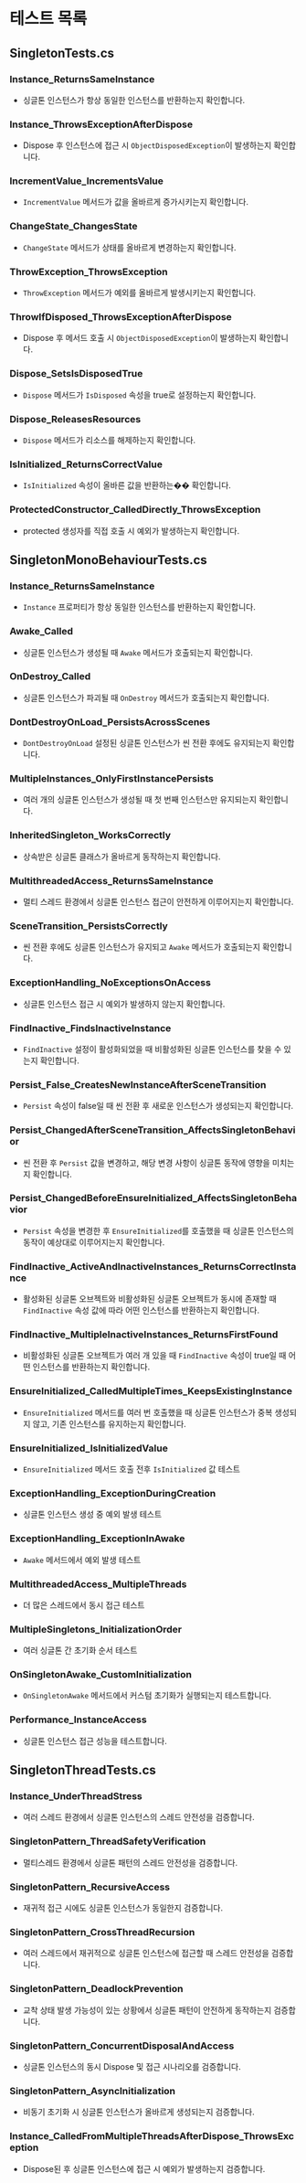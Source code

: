# 테스트 목록

## SingletonTests.cs

### Instance_ReturnsSameInstance

- 싱글톤 인스턴스가 항상 동일한 인스턴스를 반환하는지 확인합니다.

### Instance_ThrowsExceptionAfterDispose

- Dispose 후 인스턴스에 접근 시 `ObjectDisposedException`이 발생하는지 확인합니다.

### IncrementValue_IncrementsValue

- `IncrementValue` 메서드가 값을 올바르게 증가시키는지 확인합니다.

### ChangeState_ChangesState

- `ChangeState` 메서드가 상태를 올바르게 변경하는지 확인합니다.

### ThrowException_ThrowsException

- `ThrowException` 메서드가 예외를 올바르게 발생시키는지 확인합니다.

### ThrowIfDisposed_ThrowsExceptionAfterDispose

- Dispose 후 메서드 호출 시 `ObjectDisposedException`이 발생하는지 확인합니다.

### Dispose_SetsIsDisposedTrue

- `Dispose` 메서드가 `IsDisposed` 속성을 true로 설정하는지 확인합니다.

### Dispose_ReleasesResources

- `Dispose` 메서드가 리소스를 해제하는지 확인합니다.

### IsInitialized_ReturnsCorrectValue

- `IsInitialized` 속성이 올바른 값을 반환하는�� 확인합니다.

### ProtectedConstructor_CalledDirectly_ThrowsException

- protected 생성자를 직접 호출 시 예외가 발생하는지 확인합니다.

## SingletonMonoBehaviourTests.cs

### Instance_ReturnsSameInstance

- `Instance` 프로퍼티가 항상 동일한 인스턴스를 반환하는지 확인합니다.

### Awake_Called

- 싱글톤 인스턴스가 생성될 때 `Awake` 메서드가 호출되는지 확인합니다.

### OnDestroy_Called

- 싱글톤 인스턴스가 파괴될 때 `OnDestroy` 메서드가 호출되는지 확인합니다.

### DontDestroyOnLoad_PersistsAcrossScenes

- `DontDestroyOnLoad` 설정된 싱글톤 인스턴스가 씬 전환 후에도 유지되는지 확인합니다.

### MultipleInstances_OnlyFirstInstancePersists

- 여러 개의 싱글톤 인스턴스가 생성될 때 첫 번째 인스턴스만 유지되는지 확인합니다.

### InheritedSingleton_WorksCorrectly

- 상속받은 싱글톤 클래스가 올바르게 동작하는지 확인합니다.

### MultithreadedAccess_ReturnsSameInstance

- 멀티 스레드 환경에서 싱글톤 인스턴스 접근이 안전하게 이루어지는지 확인합니다.

### SceneTransition_PersistsCorrectly

- 씬 전환 후에도 싱글톤 인스턴스가 유지되고 `Awake` 메서드가 호출되는지 확인합니다.

### ExceptionHandling_NoExceptionsOnAccess

- 싱글톤 인스턴스 접근 시 예외가 발생하지 않는지 확인합니다.

### FindInactive_FindsInactiveInstance

- `FindInactive` 설정이 활성화되었을 때 비활성화된 싱글톤 인스턴스를 찾을 수 있는지 확인합니다.

### Persist_False_CreatesNewInstanceAfterSceneTransition

- `Persist` 속성이 false일 때 씬 전환 후 새로운 인스턴스가 생성되는지 확인합니다.

### Persist_ChangedAfterSceneTransition_AffectsSingletonBehavior

- 씬 전환 후 `Persist` 값을 변경하고, 해당 변경 사항이 싱글톤 동작에 영향을 미치는지 확인합니다.

### Persist_ChangedBeforeEnsureInitialized_AffectsSingletonBehavior

- `Persist` 속성을 변경한 후 `EnsureInitialized`를 호출했을 때 싱글톤 인스턴스의 동작이 예상대로 이루어지는지 확인합니다.

### FindInactive_ActiveAndInactiveInstances_ReturnsCorrectInstance

- 활성화된 싱글톤 오브젝트와 비활성화된 싱글톤 오브젝트가 동시에 존재할 때 `FindInactive` 속성 값에 따라 어떤 인스턴스를 반환하는지 확인합니다.

### FindInactive_MultipleInactiveInstances_ReturnsFirstFound

- 비활성화된 싱글톤 오브젝트가 여러 개 있을 때 `FindInactive` 속성이 true일 때 어떤 인스턴스를 반환하는지 확인합니다.

### EnsureInitialized_CalledMultipleTimes_KeepsExistingInstance

- `EnsureInitialized` 메서드를 여러 번 호출했을 때 싱글톤 인스턴스가 중복 생성되지 않고, 기존 인스턴스를 유지하는지 확인합니다.

### EnsureInitialized_IsInitializedValue

- `EnsureInitialized` 메서드 호출 전후 `IsInitialized` 값 테스트

### ExceptionHandling_ExceptionDuringCreation

- 싱글톤 인스턴스 생성 중 예외 발생 테스트

### ExceptionHandling_ExceptionInAwake

- `Awake` 메서드에서 예외 발생 테스트

### MultithreadedAccess_MultipleThreads

- 더 많은 스레드에서 동시 접근 테스트

### MultipleSingletons_InitializationOrder

- 여러 싱글톤 간 초기화 순서 테스트

### OnSingletonAwake_CustomInitialization

- `OnSingletonAwake` 메서드에서 커스텀 초기화가 실행되는지 테스트합니다.

### Performance_InstanceAccess

- 싱글톤 인스턴스 접근 성능을 테스트합니다.

## SingletonThreadTests.cs

### Instance_UnderThreadStress

- 여러 스레드 환경에서 싱글톤 인스턴스의 스레드 안전성을 검증합니다.

### SingletonPattern_ThreadSafetyVerification

- 멀티스레드 환경에서 싱글톤 패턴의 스레드 안전성을 검증합니다.

### SingletonPattern_RecursiveAccess

- 재귀적 접근 시에도 싱글톤 인스턴스가 동일한지 검증합니다.

### SingletonPattern_CrossThreadRecursion

- 여러 스레드에서 재귀적으로 싱글톤 인스턴스에 접근할 때 스레드 안전성을 검증합니다.

### SingletonPattern_DeadlockPrevention

- 교착 상태 발생 가능성이 있는 상황에서 싱글톤 패턴이 안전하게 동작하는지 검증합니다.

### SingletonPattern_ConcurrentDisposalAndAccess

- 싱글톤 인스턴스의 동시 Dispose 및 접근 시나리오를 검증합니다.

### SingletonPattern_AsyncInitialization

- 비동기 초기화 시 싱글톤 인스턴스가 올바르게 생성되는지 검증합니다.

### Instance_CalledFromMultipleThreadsAfterDispose_ThrowsException

- Dispose된 후 싱글톤 인스턴스에 접근 시 예외가 발생하는지 검증합니다.

